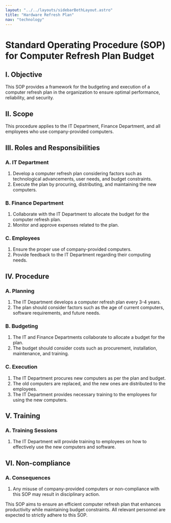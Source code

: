 ```yaml
---
layout: "../../layouts/sidebarBothLayout.astro"
title: "Hardware Refresh Plan"
nav: "technology"
---
```


# Standard Operating Procedure (SOP) for Computer Refresh Plan Budget

## I. Objective

This SOP provides a framework for the budgeting and execution of a computer refresh plan in the organization to ensure optimal performance, reliability, and security.

## II. Scope

This procedure applies to the IT Department, Finance Department, and all employees who use company-provided computers.

## III. Roles and Responsibilities

### A. IT Department

1. Develop a computer refresh plan considering factors such as technological advancements, user needs, and budget constraints.
2. Execute the plan by procuring, distributing, and maintaining the new computers.

### B. Finance Department

1. Collaborate with the IT Department to allocate the budget for the computer refresh plan.
2. Monitor and approve expenses related to the plan.

### C. Employees

1. Ensure the proper use of company-provided computers.
2. Provide feedback to the IT Department regarding their computing needs.

## IV. Procedure

### A. Planning

1. The IT Department develops a computer refresh plan every 3-4 years.
2. The plan should consider factors such as the age of current computers, software requirements, and future needs.

### B. Budgeting

1. The IT and Finance Departments collaborate to allocate a budget for the plan.
2. The budget should consider costs such as procurement, installation, maintenance, and training.

### C. Execution

1. The IT Department procures new computers as per the plan and budget.
2. The old computers are replaced, and the new ones are distributed to the employees.
3. The IT Department provides necessary training to the employees for using the new computers.

## V. Training

### A. Training Sessions

1. The IT Department will provide training to employees on how to effectively use the new computers and software.

## VI. Non-compliance

### A. Consequences

1. Any misuse of company-provided computers or non-compliance with this SOP may result in disciplinary action.

This SOP aims to ensure an efficient computer refresh plan that enhances productivity while maintaining budget constraints. All relevant personnel are expected to strictly adhere to this SOP.
